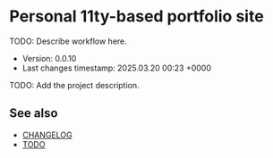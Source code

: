 <!--
@since 2024.05.04, 21:07
@changed 2024.05.04, 21:07
-->

# Personal 11ty-based portfolio site

TODO: Describe workflow here.

- Version: 0.0.10
- Last changes timestamp: 2025.03.20 00:23 +0000

TODO: Add the project description.

## See also

- [CHANGELOG](CHANGELOG.md)
- [TODO](TODO.md)

